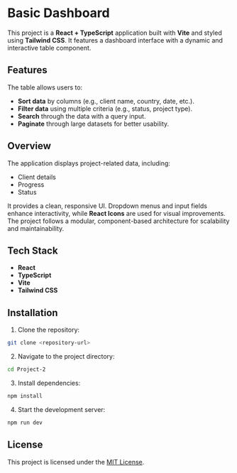 # Basic Dashboard

This project is a **React + TypeScript** application built with **Vite** and styled using **Tailwind CSS**. It features a dashboard interface with a dynamic and interactive table component.

## Features

The table allows users to:
- **Sort data** by columns (e.g., client name, country, date, etc.).
- **Filter data** using multiple criteria (e.g., status, project type).
- **Search** through the data with a query input.
- **Paginate** through large datasets for better usability.

## Overview

The application displays project-related data, including:
- Client details
- Progress
- Status

It provides a clean, responsive UI. Dropdown menus and input fields enhance interactivity, while **React Icons** are used for visual improvements. The project follows a modular, component-based architecture for scalability and maintainability.

## Tech Stack

- **React**
- **TypeScript**
- **Vite**
- **Tailwind CSS**

## Installation

1. Clone the repository:
  ```bash
  git clone <repository-url>
  ```
2. Navigate to the project directory:
  ```bash
  cd Project-2
  ```
3. Install dependencies:
  ```bash
  npm install
  ```
4. Start the development server:
  ```bash
  npm run dev
  ```

## License

This project is licensed under the [MIT License](LICENSE).
